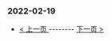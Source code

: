 ### 2022-02-19 
 

- [ < 上一页 ](https://github.com/able8/weibo-hot-record/blob/master/2022-02-18.md) -------- [ 下一页 > ](https://github.com/able8/weibo-hot-record/blob/master/2022-02-20.md)